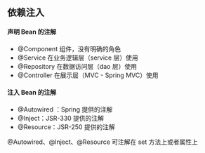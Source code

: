## 依赖注入

#### 声明 Bean 的注解

- @Component 组件，没有明确的角色
- @Service 在业务逻辑层（service 层）使用
- @Repository 在数据访问层（dao 层）使用
- @Controller 在展示层（MVC - Spring MVC）使用

#### 注入 Bean 的注解

- @Autowired ：Spring 提供的注解
- @Inject：JSR-330 提供的注解
- @Resource：JSR-250 提供的注解

@Autowired、@Inject、@Resource 可注解在 set 方法上或者属性上